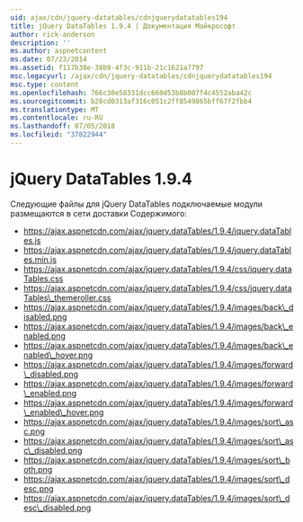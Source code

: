 ```yaml
---
uid: ajax/cdn/jquery-datatables/cdnjquerydatatables194
title: jQuery DataTables 1.9.4 | Документация Майкрософт
author: rick-anderson
description: ''
ms.author: aspnetcontent
ms.date: 07/23/2014
ms.assetid: f117b38e-38b9-4f3c-911b-21c1621a7797
msc.legacyurl: /ajax/cdn/jquery-datatables/cdnjquerydatatables194
msc.type: content
ms.openlocfilehash: 766c30e58331dcc660d53b8b007f4c4552aba42c
ms.sourcegitcommit: b28cd0313af316c051c2ff8549865bff67f2fbb4
ms.translationtype: MT
ms.contentlocale: ru-RU
ms.lasthandoff: 07/05/2018
ms.locfileid: "37822944"
---
```

<a name="jquery-datatables-194"></a>jQuery DataTables 1.9.4
====================
Следующие файлы для jQuery DataTables подключаемые модули размещаются в сети доставки Содержимого:

- https://ajax.aspnetcdn.com/ajax/jquery.dataTables/1.9.4/jquery.dataTables.js
- https://ajax.aspnetcdn.com/ajax/jquery.dataTables/1.9.4/jquery.dataTables.min.js
- https://ajax.aspnetcdn.com/ajax/jquery.dataTables/1.9.4/css/jquery.dataTables.css
- https://ajax.aspnetcdn.com/ajax/jquery.dataTables/1.9.4/css/jquery.dataTables\_themeroller.css
- https://ajax.aspnetcdn.com/ajax/jquery.dataTables/1.9.4/images/back\_disabled.png
- https://ajax.aspnetcdn.com/ajax/jquery.dataTables/1.9.4/images/back\_enabled.png
- https://ajax.aspnetcdn.com/ajax/jquery.dataTables/1.9.4/images/back\_enabled\_hover.png
- https://ajax.aspnetcdn.com/ajax/jquery.dataTables/1.9.4/images/forward\_disabled.png
- https://ajax.aspnetcdn.com/ajax/jquery.dataTables/1.9.4/images/forward\_enabled.png
- https://ajax.aspnetcdn.com/ajax/jquery.dataTables/1.9.4/images/forward\_enabled\_hover.png
- https://ajax.aspnetcdn.com/ajax/jquery.dataTables/1.9.4/images/sort\_asc.png
- https://ajax.aspnetcdn.com/ajax/jquery.dataTables/1.9.4/images/sort\_asc\_disabled.png
- https://ajax.aspnetcdn.com/ajax/jquery.dataTables/1.9.4/images/sort\_both.png
- https://ajax.aspnetcdn.com/ajax/jquery.dataTables/1.9.4/images/sort\_desc.png
- https://ajax.aspnetcdn.com/ajax/jquery.dataTables/1.9.4/images/sort\_desc\_disabled.png
